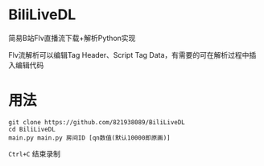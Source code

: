 # BiliLiveDL
简易B站Flv直播流下载+解析Python实现

Flv流解析可以编辑Tag Header、Script Tag Data，有需要的可在解析过程中插入编辑代码

# 用法

```shell
git clone https://github.com/821938089/BiliLiveDL
cd BiliLiveDL
main.py main.py 房间ID [qn数值(默认10000即原画)]
```

 `Ctrl+C` 结束录制